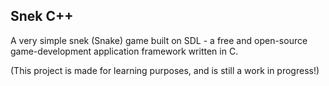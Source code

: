 ## Snek C++
A very simple snek (Snake) game built on SDL - a free and open-source game-development application framework written in C. 

(This project is made for learning purposes, and is still a work in progress!)
